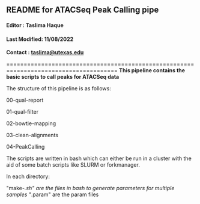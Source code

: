 ## README for ATACSeq Peak Calling pipe
#### Editor : Taslima Haque
#### Last Modified: 11/08/2022

**Contact : taslima@utexas.edu**

======================================================================================
**This pipeline contains the basic scripts to call peaks for ATACSeq data**

The structure of this pipeline is as follows:

  00-qual-report
  
  01-qual-filter
  
  02-bowtie-mapping
  
  03-clean-alignments
  
  04-PeakCalling

The scripts are written in bash which can either be run in a cluster with
the aid of some batch scripts like SLURM or forkmanager.

In each directory:

"make-*.sh" are the files in bash to generate parameters for multiple samples
"*.param" are the param files
